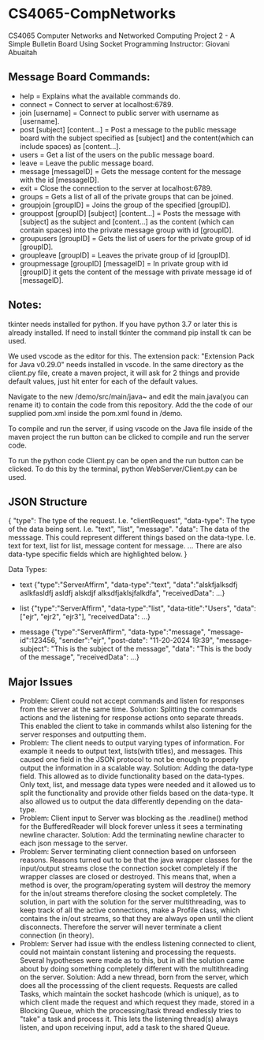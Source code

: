 # CS4065-CompNetworks
CS4065 Computer Networks and Networked Computing
Project 2 - A Simple Bulletin Board Using Socket Programming
Instructor: Giovani Abuaitah

## Message Board Commands:
* help = Explains what the available commands do.
* connect = Connect to server at localhost:6789.
* join [username] = Connect to public server with username as [username].
* post [subject] [content...] = Post a message to the public message board with the subject specified as [subject] and the content(which can include spaces) as [content...].
* users = Get a list of the users on the public message board.
* leave = Leave the public message board.
* message [messageID] = Gets the message content for the message with the id [messageID].
* exit = Close the connection to the server at localhost:6789.
* groups = Gets a list of all of the private groups that can be joined.
* groupjoin [groupID] = Joins the group of the specified [groupID].
* grouppost [groupID] [subject] [content...] = Posts the message with [subject] as the subject and [content...] as the content (which can contain spaces) into the private message group with id [groupID].
* groupusers [groupID] = Gets the list of users for the private group of id [groupID].
* groupleave [groupID] = Leaves the private group of id [groupID].
* groupmessage [groupID] [messageID] = In private group with id [groupID] it gets the content of the message with private message id of [messageID].

## Notes: 
tkinter needs installed for python. If you have python 3.7 or later this is already installed. If need to install tkinter
the command pip install tk can be used.

We used vscode as the editor for this. The extension pack: "Extension Pack for Java v0.29.0" needs installed in vscode.
In the same directory as the client.py file, create a maven project, it will ask for 2 things and provide default values, just hit enter for each of the default values.

Navigate to the new /demo/src/main/java~ and edit the main.java(you can rename it) to contain the code from this repository.
Add the the code of our supplied pom.xml inside the pom.xml found in /demo.

To compile and run the server, if using vscode on the Java file inside of the maven project the run button can be clicked to 
compile and run the server code.

To run the python code Client.py can be open and the run button can be clicked. To do this by the terminal, python WebServer/Client.py can be used.

## JSON Structure
{
    "type": The type of the request. I.e. "clientRequest",
    "data-type": The type of the data being sent. I.e. "text", "list", "message".
    "data": The data of the messsage. This could represent different things based on the data-type. 
    I.e. text for text, list for list, message content for message.
    ...
    There are also data-type specific fields which are highlighted below.
}

Data Types:
* text
{"type":"ServerAffirm", "data-type":"text", "data":"alskfjalksdfj  aslkfasldfj asldfj alskdjf alksdfjaklsjfalkdfa", "receivedData": ...}

* list
{"type":"ServerAffirm", "data-type":"list", "data-title":"Users", "data":["ejr", "ejr2", "ejr3"], "receivedData": ...}

* message
{"type":"ServerAffirm", "data-type":"message", "message-id":123456, "sender":"ejr", "post-date": "11-20-2024 19:39", "message-subject": "This is the subject of the message", "data": "This is the body of the message", "receivedData": ...}

## Major Issues
* Problem: Client could not accept commands and listen for responses from the server at the same time. Solution: Splitting the commands actions and the listening for response actions onto separate threads. This enabled the client to take in commands whilst also listening for the server responses and outputting them.
* Problem: The client needs to output varying types of information. For example it needs to output text, lists(with titles), and messages. This caused one field in the JSON protocol to not be enough to properly output the information in a scalable way. Solution: Adding the data-type field. This allowed as to divide functionality based on the data-types. Only text, list, and message data types were needed and it allowed us to split the functionality and provide other fields based on the data-type. It also allowed us to output the data differently depending on the data-type.
* Problem: Client input to Server was blocking as the .readline() method for the BufferedReader will block forever unless it sees a terminating newline character. Solution: Add the terminating newline character to each json message to the server.
* Problem: Server terminating client connection based on unforseen reasons. Reasons turned out to be that the java wrapper classes for the input/output streams close the connection socket completely if the wrapper classes are closed or destroyed. This means that, when a method is over, the program/operating system will destroy the memory for the in/out streams therefore closing the socket completely. The solution, in part with the solution for the server multithreading, was to keep track of all the active connections, make a Profile class, which contains the in/out streams, so that they are always open until the client disconnects. Therefore the server will never terminate a client connection (in theory).
* Problem: Server had issue with the endless listening connected to client, could not maintain constant listening and processing the requests. Several hypotheses were made as to this, but in all the solution came about by doing something completely different with the multithreading on the server. Solution: Add a new thread, born from the server, which does all the processsing of the client requests. Requests are called Tasks, which maintain the socket hashcode (which is unique), as to which client made the request and which request they made, stored in a Blocking Queue, which the processing/task thread endlessly tries to "take" a task and process it. This lets the listening thread(s) always listen, and upon receiving input, add a task to the shared Queue.
